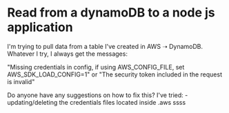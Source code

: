 
# Read from a dynamoDB to a node js application

I'm trying to pull data from a table I've created in AWS ➝ DynamoDB. Whatever I try, I always get the messages:

"Missing credentials in config, if using AWS_CONFIG_FILE, set AWS_SDK_LOAD_CONFIG=1"
or
"The security token included in the request is invalid"

Do anyone have any suggestions on how to fix this?
I've tried:
-updating/deleting the credentials files located inside .aws
ssss

        